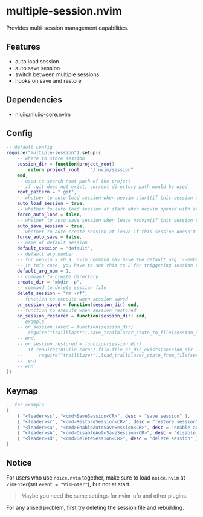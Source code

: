 # multiple-session.nvim

Provides multi-session management capabilities.

## Features

- auto load session
- auto save session
- switch between multiple sessions
- hooks on save and restore

## Dependencies

- [niuiic/niuiic-core.nvim](https://github.com/niuiic/niuiic-core.nvim)

## Config

```lua
-- default config
require("multiple-session").setup({
	-- where to store session
	session_dir = function(project_root)
		return project_root .. "/.nvim/session"
	end,
	-- used to search root path of the project
	-- if .git does not exist, current directory path would be used
	root_pattern = ".git",
	-- whether to auto load session when neovim start(if this session exists)
	auto_load_session = true,
	-- whether to auto load session at start when neovim opened with args
	force_auto_load = false,
	-- whether to auto save session when leave neovim(if this session exists)
	auto_save_session = true,
	-- whether to auto create session at leave if this session doesn't exist
	force_auto_save = false,
	-- name of default session
	default_session = "default",
	-- default arg number
	-- for neovim > v0.9, nvim command may have the default arg `--embed`
	-- in this case, you have to set this to 2 for triggering session restoration correctly on startup
	default_arg_num = 1,
	-- command to create directory
	create_dir = "mkdir -p",
	-- command to delete session file
	delete_session = "rm -rf",
	-- function to execute when session saved
	on_session_saved = function(session_dir) end,
	-- function to execute when session restored
	on_session_restored = function(session_dir) end,
	-- example
	-- on_session_saved = function(session_dir)
	-- 	require("trailblazer").save_trailblazer_state_to_file(session_dir .. "/" .. "trailBlazer")
	-- end,
	-- on_session_restored = function(session_dir)
	-- 	if require("niuiic-core").file.file_or_dir_exists(session_dir .. "/" .. "trailBlazer") then
	-- 		require("trailblazer").load_trailblazer_state_from_file(session_dir .. "/" .. "trailBlazer")
	-- 	end
	-- end,
})
```

## Keymap

```lua
-- for example
{
    { "<leader>ss", "<cmd>SaveSession<CR>", desc = "save session" },
    { "<leader>sr", "<cmd>RestoreSession<CR>", desc = "restore session" },
    { "<leader>sa", "<cmd>EnableAutoSaveSession<CR>", desc = "enable auto save session" },
    { "<leader>sA", "<cmd>DisableAutoSaveSession<CR>", desc = "disable auto save session" },
    { "<leader>sd", "<cmd>DeleteSession<CR>", desc = "delete session" },
}
```

## Notice

For users who use `noice.nvim` together, make sure to load `noice.nvim` at `VimEnter`(set `event = "VimEnter"`), but not at start.

> Maybe you need the same settings for nvim-ufo and other plugins.

For any arised problem, first try deleting the session file and rebuilding.
